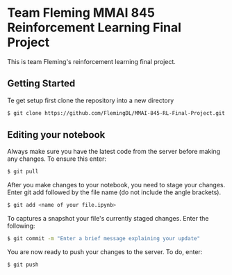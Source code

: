 # Team Fleming MMAI 845 Reinforcement Learning Final Project
This is team Fleming's reinforcement learning final project.

## Getting Started
Te get setup first clone the repository into a new directory
```bash
$ git clone https://github.com/FlemingDL/MMAI-845-RL-Final-Project.git
```
## Editing your notebook
Always make sure you have the latest code from the server before making any changes.  To ensure this enter:
```bash
$ git pull
```
After you make changes to your notebook, you need to stage your changes.  Enter git add followed by the file name (do
not include the angle brackets).
```bash
$ git add <name of your file.ipynb>
```
To captures a snapshot your file's currently staged changes.  Enter the following:
```bash
$ git commit -m "Enter a brief message explaining your update"
```
You are now ready to push your changes to the server.  To do, enter:
```bash
$ git push
```
